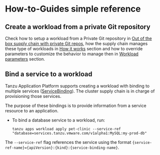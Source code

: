 # How-to-Guides simple reference

## <a id='create-from-private-repo'></a> Create a workload from a private Git repository

Check how to setup a workload from a Private Git repository in 
[Out of the box supply chain with private Git repos](../../../scc/building-from-source.hbs.md#private-gitrepository),
how the supply chain manages these type of workloads in
[How it works](../../../scc/building-from-source.hbs.md#how-it-works) section and how to
override parameters to customize the behavior to manage then in
[Workload parameters](../../../scc/building-from-source.hbs.md#workload-parameters) section.

## <a id='bind-service-to-workload'></a> Bind a service to a workload

Tanzu Application Platform supports creating a workload with binding to multiple
services ([ServiceBinding](../../service-bindings/about.hbs.md)).
The cluster supply chain is in charge of provisioning those services.

The purpose of these bindings is to provide information from a service resource to an application.

- To bind a database service to a workload, run:

    ```console
    tanzu apps workload apply pet-clinic --service-ref "database=services.tanzu.vmware.com/v1alpha1:MySQL:my-prod-db"
    ```

The `--service-ref` flag references the service using the format `{service-ref-name}={apiVersion}:{kind}:{service-binding-name}`.

<!-- Add title for Workload with OOTB Supply chain-->